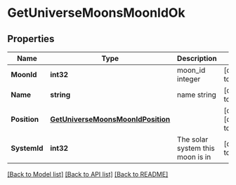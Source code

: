 # GetUniverseMoonsMoonIdOk

## Properties
Name | Type | Description | Notes
------------ | ------------- | ------------- | -------------
**MoonId** | **int32** | moon_id integer | [default to null]
**Name** | **string** | name string | [default to null]
**Position** | [**GetUniverseMoonsMoonIdPosition**](get_universe_moons_moon_id_position.md) |  | [optional] [default to null]
**SystemId** | **int32** | The solar system this moon is in | [default to null]

[[Back to Model list]](../README.md#documentation-for-models) [[Back to API list]](../README.md#documentation-for-api-endpoints) [[Back to README]](../README.md)


